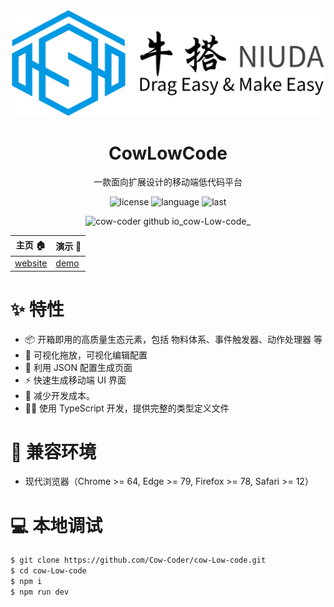 <div align="center">

<a href='https://cow-coder.github.io/cow-Low-code/'> 
<img width="500" src='./src/assets/images/logo.svg' />
</a>

  <h1 align="center">CowLowCode</h1>
  
  一款面向扩展设计的移动端低代码平台

![license](https://img.shields.io/github/license/Cow-Coder/cow-Low-code?v=1)
![language](https://img.shields.io/github/languages/top/Cow-Coder/cow-Low-code)
![last](https://img.shields.io/github/last-commit/Cow-Coder/cow-Low-code)

![cow-coder github io_cow-Low-code_](https://user-images.githubusercontent.com/49338067/184282705-849fa1f6-2535-453c-b224-b237d760b2ff.png)

</div>

| 主页 :house:                                         | 演示 :beers:                                      |
| ---------------------------------------------------- | ------------------------------------------------- |
| [website](https://github.com/Cow-Coder/cow-Low-code) | [demo](https://cow-coder.github.io/cow-Low-code/) |

# :sparkles: 特性

- :package: 开箱即用的高质量生态元素，包括 物料体系、事件触发器、动作处理器 等
- :electric_plug: 可视化拖放，可视化编辑配置
- :rainbow: 利用 JSON 配置生成页面
- :zap: 快速生成移动端 UI 界面
- :rocket: 减少开发成本。
- :technologist: 使用 TypeScript 开发，提供完整的类型定义文件

# :dart: 兼容环境

- 现代浏览器（Chrome >= 64, Edge >= 79, Firefox >= 78, Safari >= 12）

# :computer: 本地调试

```bash
$ git clone https://github.com/Cow-Coder/cow-Low-code.git
$ cd cow-Low-code
$ npm i
$ npm run dev
```
